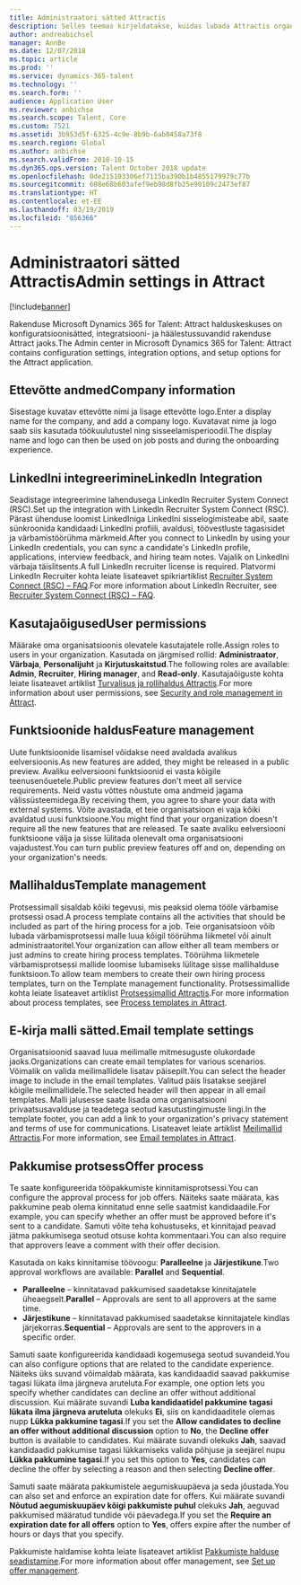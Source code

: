 ```yaml
---
title: Administraatori sätted Attractis
description: Selles teemas kirjeldatakse, kuidas lubada Attractis organisatsioonidele ja kasutajatele funktsioone.
author: andreabichsel
manager: AnnBe
ms.date: 12/07/2018
ms.topic: article
ms.prod: ''
ms.service: dynamics-365-talent
ms.technology: ''
ms.search.form: ''
audience: Application User
ms.reviewer: anbichse
ms.search.scope: Talent, Core
ms.custom: 7521
ms.assetid: 3b953d5f-6325-4c9e-8b9b-6ab0458a73f8
ms.search.region: Global
ms.author: anbichse
ms.search.validFrom: 2018-10-15
ms.dyn365.ops.version: Talent October 2018 update
ms.openlocfilehash: 0de215103306ef7115ba390b1b4855179979c77b
ms.sourcegitcommit: 608e68b603afef9eb98d8fb25e90109c2473ef87
ms.translationtype: HT
ms.contentlocale: et-EE
ms.lasthandoff: 03/19/2019
ms.locfileid: "856366"
---
```

# <a name="admin-settings-in-attract"></a><span data-ttu-id="a8072-103">Administraatori sätted Attractis</span><span class="sxs-lookup"><span data-stu-id="a8072-103">Admin settings in Attract</span></span>
[!include[banner](../includes/banner.md)]

<span data-ttu-id="a8072-104">Rakenduse Microsoft Dynamics 365 for Talent: Attract halduskeskuses on konfiguratsioonisätted, integratsiooni- ja häälestussuvandid rakenduse Attract jaoks.</span><span class="sxs-lookup"><span data-stu-id="a8072-104">The Admin center in Microsoft Dynamics 365 for Talent: Attract contains configuration settings, integration options, and setup options for the Attract application.</span></span>

## <a name="company-information"></a><span data-ttu-id="a8072-105">Ettevõtte andmed</span><span class="sxs-lookup"><span data-stu-id="a8072-105">Company information</span></span>

<span data-ttu-id="a8072-106">Sisestage kuvatav ettevõtte nimi ja lisage ettevõtte logo.</span><span class="sxs-lookup"><span data-stu-id="a8072-106">Enter a display name for the company, and add a company logo.</span></span> <span data-ttu-id="a8072-107">Kuvatavat nime ja logo saab siis kasutada töökuulutustel ning sisseelamisperioodil.</span><span class="sxs-lookup"><span data-stu-id="a8072-107">The display name and logo can then be used on job posts and during the onboarding experience.</span></span>

## <a name="linkedin-integration"></a><span data-ttu-id="a8072-108">LinkedIni integreerimine</span><span class="sxs-lookup"><span data-stu-id="a8072-108">LinkedIn Integration</span></span>

<span data-ttu-id="a8072-109">Seadistage integreerimine lahendusega LinkedIn Recruiter System Connect (RSC).</span><span class="sxs-lookup"><span data-stu-id="a8072-109">Set up the integration with LinkedIn Recruiter System Connect (RSC).</span></span> <span data-ttu-id="a8072-110">Pärast ühenduse loomist LinkedIniga LinkedIni sisselogimisteabe abil, saate sünkroonida kandidaadi LinkedIni profiili, avaldusi, töövestluste tagasisidet ja värbamistöörühma märkmeid.</span><span class="sxs-lookup"><span data-stu-id="a8072-110">After you connect to LinkedIn by using your LinkedIn credentials, you can sync a candidate's LinkedIn profile, applications, interview feedback, and hiring team notes.</span></span> <span data-ttu-id="a8072-111">Vajalik on LinkedIni värbaja täislitsents.</span><span class="sxs-lookup"><span data-stu-id="a8072-111">A full LinkedIn recruiter license is required.</span></span> <span data-ttu-id="a8072-112">Platvormi LinkedIn Recruiter kohta leiate lisateavet spikriartiklist [Recruiter System Connect (RSC) – FAQ](https://www.linkedin.com/help/recruiter/answer/90483).</span><span class="sxs-lookup"><span data-stu-id="a8072-112">For more information about LinkedIn Recruiter, see [Recruiter System Connect (RSC) – FAQ](https://www.linkedin.com/help/recruiter/answer/90483).</span></span>

## <a name="user-permissions"></a><span data-ttu-id="a8072-113">Kasutajaõigused</span><span class="sxs-lookup"><span data-stu-id="a8072-113">User permissions</span></span>

<span data-ttu-id="a8072-114">Määrake oma organisatsioonis olevatele kasutajatele rolle.</span><span class="sxs-lookup"><span data-stu-id="a8072-114">Assign roles to users in your organization.</span></span> <span data-ttu-id="a8072-115">Kasutada on järgmised rollid: **Administraator**, **Värbaja**, **Personalijuht** ja **Kirjutuskaitstud**.</span><span class="sxs-lookup"><span data-stu-id="a8072-115">The following roles are available: **Admin**, **Recruiter**, **Hiring manager**, and **Read-only**.</span></span> <span data-ttu-id="a8072-116">Kasutajaõiguste kohta leiate lisateavet artiklist [Turvalisus ja rollihaldus Attractis](./security-attract.md).</span><span class="sxs-lookup"><span data-stu-id="a8072-116">For more information about user permissions, see [Security and role management in Attract](./security-attract.md).</span></span>

## <a name="feature-management"></a><span data-ttu-id="a8072-117">Funktsioonide haldus</span><span class="sxs-lookup"><span data-stu-id="a8072-117">Feature management</span></span>

<span data-ttu-id="a8072-118">Uute funktsioonide lisamisel võidakse need avaldada avalikus eelversioonis.</span><span class="sxs-lookup"><span data-stu-id="a8072-118">As new features are added, they might be released in a public preview.</span></span> <span data-ttu-id="a8072-119">Avaliku eelversiooni funktsioonid ei vasta kõigile teenusenõuetele.</span><span class="sxs-lookup"><span data-stu-id="a8072-119">Public preview features don't meet all service requirements.</span></span> <span data-ttu-id="a8072-120">Neid vastu võttes nõustute oma andmeid jagama välissüsteemidega.</span><span class="sxs-lookup"><span data-stu-id="a8072-120">By receiving them, you agree to share your data with external systems.</span></span> <span data-ttu-id="a8072-121">Võite avastada, et teie organisatsioon ei vaja kõiki avaldatud uusi funktsioone.</span><span class="sxs-lookup"><span data-stu-id="a8072-121">You might find that your organization doesn't require all the new features that are released.</span></span> <span data-ttu-id="a8072-122">Te saate avaliku eelversiooni funktsioone välja ja sisse lülitada olenevalt oma organisatsiooni vajadustest.</span><span class="sxs-lookup"><span data-stu-id="a8072-122">You can turn public preview features off and on, depending on your organization's needs.</span></span>

## <a name="template-management"></a><span data-ttu-id="a8072-123">Mallihaldus</span><span class="sxs-lookup"><span data-stu-id="a8072-123">Template management</span></span>

<span data-ttu-id="a8072-124">Protsessimall sisaldab kõiki tegevusi, mis peaksid olema tööle värbamise protsessi osad.</span><span class="sxs-lookup"><span data-stu-id="a8072-124">A process template contains all the activities that should be included as part of the hiring process for a job.</span></span> <span data-ttu-id="a8072-125">Teie organisatsioon võib lubada värbamisprotsessi malle luua kõigil töörühma liikmetel või ainult administraatoritel.</span><span class="sxs-lookup"><span data-stu-id="a8072-125">Your organization can allow either all team members or just admins to create hiring process templates.</span></span> <span data-ttu-id="a8072-126">Töörühma liikmetele värbamisprotsessi mallide loomise lubamiseks lülitage sisse mallihalduse funktsioon.</span><span class="sxs-lookup"><span data-stu-id="a8072-126">To allow team members to create their own hiring process templates, turn on the Template management functionality.</span></span> <span data-ttu-id="a8072-127">Protsessimallide kohta leiate lisateavet artiklist [Protsessimallid Attractis](./process-templates-attract.md).</span><span class="sxs-lookup"><span data-stu-id="a8072-127">For more information about process templates, see [Process templates in Attract](./process-templates-attract.md).</span></span>

## <a name="email-template-settings"></a><span data-ttu-id="a8072-128">E-kirja malli sätted.</span><span class="sxs-lookup"><span data-stu-id="a8072-128">Email template settings</span></span>

<span data-ttu-id="a8072-129">Organisatsioonid saavad luua meilimalle mitmesuguste olukordade jaoks.</span><span class="sxs-lookup"><span data-stu-id="a8072-129">Organizations can create email templates for various scenarios.</span></span> <span data-ttu-id="a8072-130">Võimalik on valida meilimallidele lisatav päisepilt.</span><span class="sxs-lookup"><span data-stu-id="a8072-130">You can select the header image to include in the email templates.</span></span> <span data-ttu-id="a8072-131">Valitud päis lisatakse seejärel kõigile meilimallidele.</span><span class="sxs-lookup"><span data-stu-id="a8072-131">The selected header will then appear in all email templates.</span></span> <span data-ttu-id="a8072-132">Malli jalusesse saate lisada oma organisatsiooni privaatsusavalduse ja teadetega seotud kasutustingimuste lingi.</span><span class="sxs-lookup"><span data-stu-id="a8072-132">In the template footer, you can add a link to your organization's privacy statement and terms of use for communications.</span></span> <span data-ttu-id="a8072-133">Lisateavet leiate artiklist [Meilimallid Attractis](./email-templates.md).</span><span class="sxs-lookup"><span data-stu-id="a8072-133">For more information, see [Email templates in Attract](./email-templates.md).</span></span>

## <a name="offer-process"></a><span data-ttu-id="a8072-134">Pakkumise protsess</span><span class="sxs-lookup"><span data-stu-id="a8072-134">Offer process</span></span>

<span data-ttu-id="a8072-135">Te saate konfigureerida tööpakkumiste kinnitamisprotsessi.</span><span class="sxs-lookup"><span data-stu-id="a8072-135">You can configure the approval process for job offers.</span></span> <span data-ttu-id="a8072-136">Näiteks saate määrata, kas pakkumine peab olema kinnitatud enne selle saatmist kandidaadile.</span><span class="sxs-lookup"><span data-stu-id="a8072-136">For example, you can specify whether an offer must be approved before it's sent to a candidate.</span></span> <span data-ttu-id="a8072-137">Samuti võite teha kohustuseks, et kinnitajad peavad jätma pakkumisega seotud otsuse kohta kommentaari.</span><span class="sxs-lookup"><span data-stu-id="a8072-137">You can also require that approvers leave a comment with their offer decision.</span></span>

<span data-ttu-id="a8072-138">Kasutada on kaks kinnitamise töövoogu: **Paralleelne** ja **Järjestikune**.</span><span class="sxs-lookup"><span data-stu-id="a8072-138">Two approval workflows are available: **Parallel** and **Sequential**.</span></span>

- <span data-ttu-id="a8072-139">**Paralleelne** – kinnitatavad pakkumised saadetakse kinnitajatele üheaegselt.</span><span class="sxs-lookup"><span data-stu-id="a8072-139">**Parallel** – Approvals are sent to all approvers at the same time.</span></span>
- <span data-ttu-id="a8072-140">**Järjestikune** – kinnitatavad pakkumised saadetakse kinnitajatele kindlas järjekorras.</span><span class="sxs-lookup"><span data-stu-id="a8072-140">**Sequential** – Approvals are sent to the approvers in a specific order.</span></span>

<span data-ttu-id="a8072-141">Samuti saate konfigureerida kandidaadi kogemusega seotud suvandeid.</span><span class="sxs-lookup"><span data-stu-id="a8072-141">You can also configure options that are related to the candidate experience.</span></span> <span data-ttu-id="a8072-142">Näiteks üks suvand võimaldab määrata, kas kandidaadid saavad pakkumise tagasi lükata ilma järgneva aruteluta.</span><span class="sxs-lookup"><span data-stu-id="a8072-142">For example, one option lets you specify whether candidates can decline an offer without additional discussion.</span></span> <span data-ttu-id="a8072-143">Kui määrate suvandi **Luba kandidaatidel pakkumine tagasi lükata ilma järgneva aruteluta** olekuks **Ei**, siis on kandidaaditele olemas nupp **Lükka pakkumine tagasi**.</span><span class="sxs-lookup"><span data-stu-id="a8072-143">If you set the **Allow candidates to decline an offer without additional discussion** option to **No**, the **Decline offer** button is available to candidates.</span></span> <span data-ttu-id="a8072-144">Kui määrate suvandi olekuks **Jah**, saavad kandidaadid pakkumise tagasi lükkamiseks valida põhjuse ja seejärel nupu **Lükka pakkumine tagasi**.</span><span class="sxs-lookup"><span data-stu-id="a8072-144">If you set this option to **Yes**, candidates can decline the offer by selecting a reason and then selecting **Decline offer**.</span></span>

<span data-ttu-id="a8072-145">Samuti saate määrata pakkumistele aegumiskuupäeva ja seda jõustada.</span><span class="sxs-lookup"><span data-stu-id="a8072-145">You can also set and enforce an expiration date for offers.</span></span> <span data-ttu-id="a8072-146">Kui määrate suvandi **Nõutud aegumiskuupäev kõigi pakkumiste puhul** olekuks **Jah**, aeguvad pakkumised määratud tundide või päevadega.</span><span class="sxs-lookup"><span data-stu-id="a8072-146">If you set the **Require an expiration date for all offers** option to **Yes**, offers expire after the number of hours or days that you specify.</span></span>

<span data-ttu-id="a8072-147">Pakkumiste haldamise kohta leiate lisateavet artiklist [Pakkumiste halduse seadistamine](./offer-setup.md).</span><span class="sxs-lookup"><span data-stu-id="a8072-147">For more information about offer management, see [Set up offer management](./offer-setup.md).</span></span>
